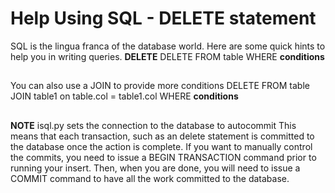# Help Using SQL - DELETE statement
SQL is the lingua franca of the database world.  Here are some quick hints to help you in writing queries.
**DELETE**
DELETE FROM table
WHERE **conditions**
##
You can also use a JOIN to provide more conditions
DELETE FROM table
JOIN table1 on table.col = table1.col
WHERE **conditions**
##
**NOTE** isql.py sets the connection to the database to autocommit
This means that each transaction, such as an delete statement is 
committed to the database once the action is complete.  If you want
to manually control the commits, you need to issue a BEGIN TRANSACTION 
command prior to running your insert.  Then, when you are done, you
will need to issue a COMMIT command to have all the work committed to 
the database.
##
